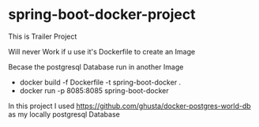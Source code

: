 # spring-boot-docker-project
This is Trailer Project 

Will never Work if u use it's Dockerfile to create an Image 

Becase the postgresql Database run in another Image

- docker build -f Dockerfile -t spring-boot-docker .
- docker run -p 8085:8085  spring-boot-docker

In this project I used https://github.com/ghusta/docker-postgres-world-db as my locally postgresql Database 
